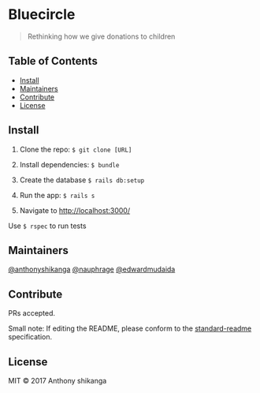 # Bluecircle

> Rethinking how we give donations to children

## Table of Contents

- [Install](#install)
- [Maintainers](#maintainers)
- [Contribute](#contribute)
- [License](#license)

## Install

1. Clone the repo: `$ git clone [URL]`

2. Install dependencies: `$ bundle`

3. Create the database `$ rails db:setup`

4. Run the app: `$ rails s`

5. Navigate to [http://localhost:3000/](http://localhost:3000/)

Use `$ rspec` to run tests

## Maintainers

[@anthonyshikanga](https://github.com/anthonyshikanga)
[@nauphrage](https://github.com/nauphrage)
[@edwardmudaida](https://github.com/EdwardMudaida)

## Contribute

PRs accepted.

Small note: If editing the README, please conform to the [standard-readme](https://github.com/RichardLitt/standard-readme) specification.

## License

MIT © 2017 Anthony shikanga
